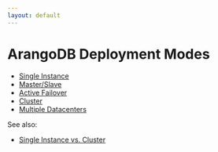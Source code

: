 ```yaml
---
layout: default
---
```

ArangoDB Deployment Modes
=========================

- [Single Instance](architecture-deployment-modes-single-instance-readme.html)
- [Master/Slave](architecture-deployment-modes-master-slave-readme.html)
- [Active Failover](architecture-deployment-modes-active-failover-readme.html)
- [Cluster](architecture-deployment-modes-cluster-readme.html)
- [Multiple Datacenters](architecture-deployment-modes-dc2dc-readme.html)

See also:

- [Single Instance vs. Cluster](architecture-single-instance-vs-cluster.html)

